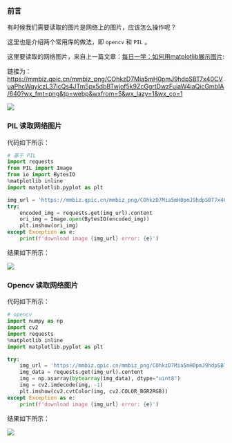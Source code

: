 ### 前言

有时候我们需要读取的图片是网络上的图片，应该怎么操作呢？

这里也是介绍两个常用库的做法，即 `opencv` 和 `PIL` 。

这里要读取的网络图片，来自上一篇文章：[每日一学：如何用matplotlib展示图片](https://mp.weixin.qq.com/s/OElzzrBrTJFqDbNJnKaKNA):

链接为：https://mmbiz.qpic.cn/mmbiz_png/COhkzD7Mia5mH0pmJ9hdpSBT7x40CVuaPhcWqyiczL37icQs4JTm5px5dbBTwjof5k9ZcGgrtDwzFuiaW4iaQicGmbIA/640?wx_fmt=png&tp=webp&wxfrom=5&wx_lazy=1&wx_co=1

![](https://mmbiz.qpic.cn/mmbiz_png/COhkzD7Mia5mH0pmJ9hdpSBT7x40CVuaPhcWqyiczL37icQs4JTm5px5dbBTwjof5k9ZcGgrtDwzFuiaW4iaQicGmbIA/640?wx_fmt=png&tp=webp&wxfrom=5&wx_lazy=1&wx_co=1)

### PIL 读取网络图片

代码如下所示：

```python
# 基于 PIL 
import requests
from PIL import Image
from io import BytesIO
%matplotlib inline
import matplotlib.pyplot as plt

img_url = 'https://mmbiz.qpic.cn/mmbiz_png/COhkzD7Mia5mH0pmJ9hdpSBT7x40CVuaPhcWqyiczL37icQs4JTm5px5dbBTwjof5k9ZcGgrtDwzFuiaW4iaQicGmbIA/640?wx_fmt=png&tp=webp&wxfrom=5&wx_lazy=1&wx_co=1'
try:
    encoded_img = requests.get(img_url).content
    ori_img = Image.open(BytesIO(encoded_img))
    plt.imshow(ori_img)
except Exception as e:
    print(f'download image {img_url} error: {e}')
```
结果如下所示：

![](https://cai-images-1257823952.cos.ap-beijing.myqcloud.com/%E8%AF%BB%E5%8F%96%E7%BD%91%E7%BB%9C%E5%9B%BE%E7%89%87_pil.png)



### Opencv 读取网络图片

代码如下所示：

```python
# opencv
import numpy as np
import cv2
import requests
%matplotlib inline
import matplotlib.pyplot as plt

try:
    img_url = 'https://mmbiz.qpic.cn/mmbiz_png/COhkzD7Mia5mH0pmJ9hdpSBT7x40CVuaPhcWqyiczL37icQs4JTm5px5dbBTwjof5k9ZcGgrtDwzFuiaW4iaQicGmbIA/640?wx_fmt=png&tp=webp&wxfrom=5&wx_lazy=1&wx_co=1'
    img_data = requests.get(img_url).content
    img = np.asarray(bytearray(img_data), dtype="uint8")
    img = cv2.imdecode(img, -1)
    plt.imshow(cv2.cvtColor(img, cv2.COLOR_BGR2RGB))
except Exception as e:
    print(f'download image {img_url} error: {e}')
```

结果如下所示：

![](https://cai-images-1257823952.cos.ap-beijing.myqcloud.com/%E8%AF%BB%E5%8F%96%E7%BD%91%E7%BB%9C%E5%9B%BE%E7%89%87_opencv.png)



